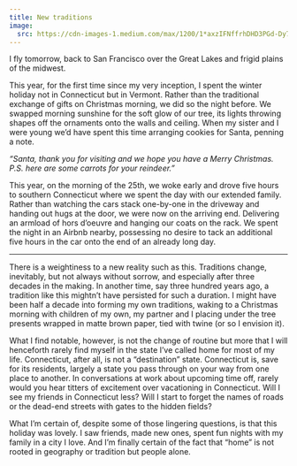 ```yaml
---
title: New traditions
image:
  src: https://cdn-images-1.medium.com/max/1200/1*axzIFNffrhDHD3PGd-Dy7Q.png
---
```


I fly tomorrow, back to San Francisco over the Great Lakes and frigid plains of
the midwest.

This year, for the first time since my very inception, I spent the winter
holiday not in Connecticut but in Vermont. Rather than the traditional exchange
of gifts on Christmas morning, we did so the night before. We swapped morning
sunshine for the soft glow of our tree, its lights throwing shapes off the
ornaments onto the walls and ceiling. When my sister and I were young we’d have
spent this time arranging cookies for Santa, penning a note.

*“Santa, thank you for visiting and we hope you have a Merry Christmas. P.S.
here are some carrots for your reindeer.”*

This year, on the morning of the 25th, we woke early and drove five hours to
southern Connecticut where we spent the day with our extended family. Rather
than watching the cars stack one-by-one in the driveway and handing out hugs at
the door, we were now on the arriving end. Delivering an armload of hors
d’oeuvre and hanging our coats on the rack. We spent the night in an Airbnb
nearby, possessing no desire to tack an additional five hours in the car onto
the end of an already long day.

*****

There is a weightiness to a new reality such as this. Traditions change,
inevitably, but not always without sorrow, and especially after three decades in
the making. In another time, say three hundred years ago, a tradition like this
mightn’t have persisted for such a duration. I might have been half a decade
into forming my own traditions, waking to a Christmas morning with children of
my own, my partner and I placing under the tree presents wrapped in matte brown
paper, tied with twine (or so I envision it).

What I find notable, however, is not the change of routine but more that I will
henceforth rarely find myself in the state I’ve called home for most of my life.
Connecticut, after all, is not a “destination” state. Connecticut is, save for
its residents, largely a state you pass through on your way from one place to
another. In conversations at work about upcoming time off, rarely would you hear
titters of excitement over vacationing in Connecticut. Will I see my friends in
Connecticut less? Will I start to forget the names of roads or the dead-end
streets with gates to the hidden fields?

What I’m certain of, despite some of those lingering questions, is that this
holiday was lovely. I saw friends, made new ones, spent fun nights with my
family in a city I love. And I’m finally certain of the fact that “home” is not
rooted in geography or tradition but people alone.
